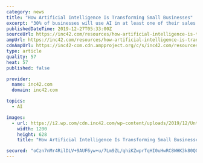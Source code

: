 ```yaml
---
category: news
title: "How Artificial Intelligence Is Transforming Small Businesses"
excerpt: "30% of businesses will use AI in at least one of their sales processes by 2020 Artificial intelligence, or AI, is here to stay, and it’s everywhere. Consider the fact that only 33% of consumers think they’re using AI-powered technology, but ..."
publishedDateTime: 2019-12-27T05:33:00Z
sourceUrl: https://inc42.com/resources/how-artificial-intelligence-is-transforming-small-businesses/
ampUrl: https://inc42.com/resources/how-artificial-intelligence-is-transforming-small-businesses/amp/
cdnAmpUrl: https://inc42-com.cdn.ampproject.org/c/s/inc42.com/resources/how-artificial-intelligence-is-transforming-small-businesses/amp/
type: article
quality: 57
heat: 57
published: false

provider:
  name: inc42.com
  domain: inc42.com

topics:
  - AI

images:
  - url: https://i2.wp.com/cdn.inc42.com/wp-content/uploads/2019/12/Untitled-design-2019-12-15T010933.942.jpg?fit=1200%2C628&#038;ssl=1
    width: 1200
    height: 628
    title: "How Artificial Intelligence Is Transforming Small Businesses"

secured: "oCzn7nMr4RilDLV+9AUF6yw+u/7Lm9ZL/qhiKZwprTqHI0uHwRC8WHK3k80QQ9sv3uuiOaJCJoHFgv92DDOz1YqtaOaNQpC98rZ6Inop3YLIYAvbqzw1Rwp71jnaYINjtSqC6Ogtmsa4uOKuEHukh9XxSjqlXLTo2THoLZ7xWYtKgLdgEBVegV4/0tVZQlJDxOAiQV8lNzT5rbtBBbo/ENZ5ndsxhiUjbkbW2Ban4y7eqxKF0exz7LsxfWli31pfE4Q7SMetheV6YBNWMG60WUJDBA+NbgBtY3Yk2wGsGZo=;st1b7bB9HS0hwaPbks1YQQ=="
---
```


